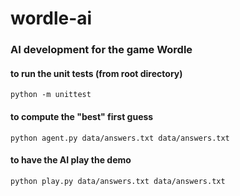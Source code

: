# wordle-ai
### AI development for the game Wordle

#### to run the unit tests (from root directory)

    python -m unittest


#### to compute the "best" first guess

    python agent.py data/answers.txt data/answers.txt 
 

#### to have the AI play the demo

    python play.py data/answers.txt data/answers.txt 

